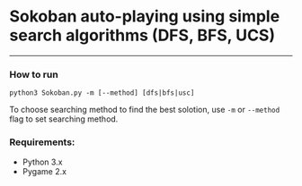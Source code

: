 # Sokoban auto-playing using simple search algorithms (DFS, BFS, UCS)
---

### How to run
```python3 Sokoban.py -m [--method] [dfs|bfs|usc]```

To choose searching method to find the best solotion, use ```-m``` or ```--method``` flag to set searching method.

### Requirements:
- Python 3.x
- Pygame 2.x